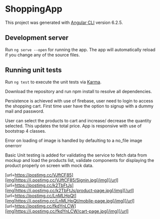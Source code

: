 # ShoppingApp

This project was generated with [Angular CLI](https://github.com/angular/angular-cli) version 6.2.5.

## Development server

Run `ng serve --open` for running the app. The app will automatically reload if you change any of the source files.

## Running unit tests

Run `ng test` to execute the unit tests via [Karma](https://karma-runner.github.io).


Download the repository and run npm install to resolve all dependencies.

Persistence is achieved with use of firebase, user need to login to access the shopping cart. First time user have the option to signup with a dummy mail and password. 

User can select the products to cart and increase/ decrease the quantity selected. This updates the total price.
App is responsive with use of bootstrap 4 classes.

Error on loading of image is handled by defaulting to a no_file image onerrorr

Basic Unit testing is added for validating the service to fetch data from mockup and load the products list, validate components for displaying the product properly on screen with mock data.

[url=https://postimg.cc/VJftCF85][img]https://i.postimg.cc/VJftCF85/Signin.jpg[/img][/url]
[url=https://postimg.cc/k2TbFtJs][img]https://i.postimg.cc/k2TbFtJs/product-page.jpg[/img][/url]
[url=https://postimg.cc/LnMLHpQt][img]https://i.postimg.cc/LnMLHpQt/mobile-page.jpg[/img][/url]
[url=https://postimg.cc/fkdYnLCW][img]https://i.postimg.cc/fkdYnLCW/cart-page.jpg[/img][/url]
